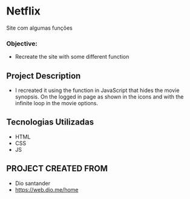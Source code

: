 # Netflix
Site com algumas funções

### Objective: 

* Recreate the site with some different function

## Project Description
* I recreated it using the function in JavaScript that hides the movie synopsis. 
On the logged in page as shown in the icons and with the infinite loop in the movie options.

## Tecnologias Utilizadas
* HTML
* CSS
* JS

## PROJECT CREATED FROM
* Dio santander
* https://web.dio.me/home

